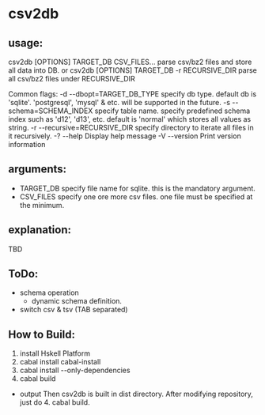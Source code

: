 csv2db
=====

usage:
-----
csv2db [OPTIONS] TARGET_DB CSV_FILES...
  parse csv/bz2 files and store all data into DB.
or
csv2db [OPTIONS] TARGET_DB -r RECURSIVE_DIR
  parse all csv/bz2 files under RECURSIVE_DIR

Common flags:
  -d --dbopt=TARGET_DB_TYPE     specify db type. default db is 'sqlite'.
                                'postgresql', 'mysql' & etc. will be supported
                                in the future.
  -s --schema=SCHEMA_INDEX      specify table name. specify predefined schema
                                index such as 'd12', 'd13', etc. default is
                                'normal' which stores all values as string.
  -r --recursive=RECURSIVE_DIR  specify directory to iterate all files in it
                                recursively.
  -? --help                     Display help message
  -V --version                  Print version information

arguments:
-----
* TARGET_DB
	specify file name for sqlite. this is the mandatory argument.
* CSV_FILES
	specify one ore more csv files.
	one file must be specified at the minimum.
	

explanation:
-----
TBD


ToDo:
----
* schema operation
  - dynamic schema definition.
* switch csv & tsv (TAB separated)  


How to Build:
-----
1. install Hskell Platform
2. cabal install cabal-install
3. cabal install --only-dependencies
4. cabal build
* output
  Then csv2db is built in dist directory.
  After modifying repository, just do 4. cabal build.
